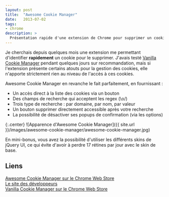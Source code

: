 ```yaml
---
layout: post
title:  "Awesome Cookie Manager"
date:   2013-07-02
tags: 
- chrome
description: >
  Présentation rapide d'une extension de Chrome pour supprimer un cookie en particulier.
---
```


Je cherchais depuis quelques mois une extension me permettant d'identifier **rapidement** un cookie pour le supprimer. J'avais testé [Vanilla Cookie Manager](https://chrome.google.com/webstore/detail/vanilla-cookie-manager/gieohaicffldbmiilohhggbidhephnjj) pendant quelques jours sur recommandation, mais si l'extension présente certains atouts pour la gestion des cookies, elle n'apporte strictement rien au niveau de l'accès à ces cookies.

Awesome Cookie Manager en revanche le fait parfaitement, en fournissant :

* Un accès direct à la liste des cookies via un bouton
* Des champs de recherche qui acceptent les regex (\o/)
* Trois type de recherche : par domaine, par nom, par valeur
* Un bouton supprimer directement accessible après votre recherche
* La possibilité de désactiver ses popups de confirmation (via les options)

{:.center}
![Apparence d'Awesome Cookie Manager]({{ site.url }}/images/awesome-cookie-manager/awesome-cookie-manager.jpg)

En mini-bonus, vous avez la possibilité d'utiliser les différents skins de jQuery UI, ce qui évite d'avoir à perdre 17 rétines par jour avec le skin de base.


## Liens
[Awesome Cookie Manager sur le Chrome Web Store](https://chrome.google.com/webstore/detail/awesome-cookie-manager-be/hcpidejphgpcgfnpiehkcckkkemgneif)  
[Le site des développeurs](http://www.upway2late.com/)  
[Vanilla Cookie Manager sur le Chrome Web Store](https://chrome.google.com/webstore/detail/vanilla-cookie-manager/gieohaicffldbmiilohhggbidhephnjj)  